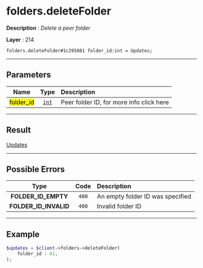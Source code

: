 # folders.deleteFolder

**Description** : *Delete a peer folder*

**Layer** : 214

```tl
folders.deleteFolder#1c295881 folder_id:int = Updates;
```

---

## Parameters

| Name | Type | Description |
| :---: | :---: | :--- |
| <mark>folder_id</mark> | [`int`](type/int) | Peer folder ID, for more info click here |

---

## Result

[Updates](type/Updates)

---

## Possible Errors

| Type | Code | Description |
| :---: | :---: | :--- |
| **FOLDER_ID_EMPTY** | `400` | An empty folder ID was specified |
| **FOLDER_ID_INVALID** | `400` | Invalid folder ID |

---

## Example

```php
$updates = $client->folders->deleteFolder(
	folder_id : 61,
);
```